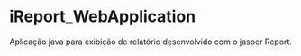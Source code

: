 # iReport_WebApplication

Aplicação java para exibição de relatório desenvolvido com o jasper Report.
